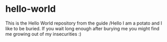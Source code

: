 # hello-world
This is the Hello World repository from the guide
/Hello I am a potato and I like to be buried.
If you wait long enough after burying me you might find me growing out of my 
insecurities :)
